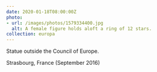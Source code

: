 ```yaml
---
date: 2020-01-18T08:00:00Z
photo:
- url: /images/photos/1579334400.jpg
  alt: A female figure holds aloft a ring of 12 stars.
collection: europa
---
```

Statue outside the Council of Europe.

Strasbourg, France (September 2016)
